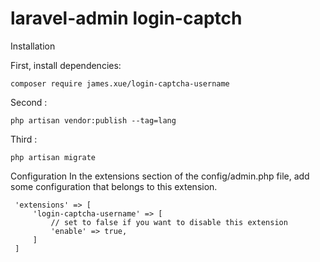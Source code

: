 laravel-admin login-captch
======
Installation

First, install dependencies:

    composer require james.xue/login-captcha-username
 
Second :
    
    php artisan vendor:publish --tag=lang
    
Third :

    php artisan migrate

Configuration
 In the extensions section of the config/admin.php file, add some configuration that belongs to this extension.
 
     'extensions' => [
         'login-captcha-username' => [
             // set to false if you want to disable this extension
             'enable' => true,
         ]
     ]
 
 